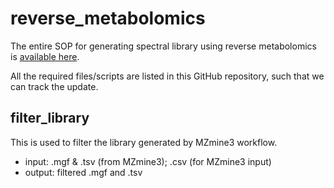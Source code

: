 # reverse_metabolomics
The entire SOP for generating spectral library using reverse metabolomics is [available here](https://docs.google.com/document/d/1jvLTQ_gbU6-ljOjG2v-6W_8KIpOSBRT5cJthqHA_TB0/edit?usp=sharing).

All the required files/scripts are listed in this GitHub repository, such that we can track the update.


## filter_library
This is used to filter the library generated by MZmine3 workflow.

* input: .mgf & .tsv (from MZmine3); .csv (for MZmine3 input)
* output: filtered .mgf and .tsv


